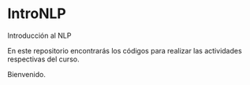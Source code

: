 # IntroNLP
Introducción al NLP

En este repositorio encontrarás los códigos para realizar las actividades respectivas del curso.

Bienvenido.
